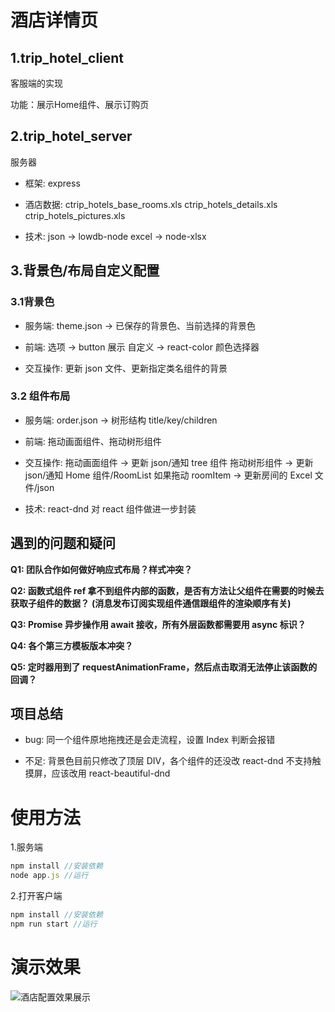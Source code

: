 # 酒店详情页

## 1.trip_hotel_client 

客服端的实现

功能：展示Home组件、展示订购页

## 2.trip_hotel_server 

服务器

- 框架: express

- 酒店数据:
  ctrip_hotels_base_rooms.xls
  ctrip_hotels_details.xls
  ctrip_hotels_pictures.xls

- 技术:
  json → lowdb-node
  excel → node-xlsx

## 3.背景色/布局自定义配置

### 3.1背景色

- 服务端:
  theme.json → 已保存的背景色、当前选择的背景色

- 前端:
  选项 → button 展示
  自定义 → react-color 颜色选择器

- 交互操作: 更新 json 文件、更新指定类名组件的背景

### 3.2 组件布局

- 服务端: order.json → 树形结构 title/key/children

- 前端: 拖动画面组件、拖动树形组件

- 交互操作:
  拖动画面组件 → 更新 json/通知 tree 组件
  拖动树形组件 → 更新 json/通知 Home 组件/RoomList
  如果拖动 roomItem → 更新房间的 Excel 文件/json

- 技术: react-dnd 对 react 组件做进一步封装

## 遇到的问题和疑问

**Q1: 团队合作如何做好响应式布局？样式冲突？**

**Q2: 函数式组件 ref 拿不到组件内部的函数，是否有方法让父组件在需要的时候去获取子组件的数据？**
**(消息发布订阅实现组件通信跟组件的渲染顺序有关)**

**Q3: Promise 异步操作用 await 接收，所有外层函数都需要用 async 标识？**

**Q4: 各个第三方模板版本冲突？**

**Q5: 定时器用到了 requestAnimationFrame，然后点击取消无法停止该函数的回调？**

## 项目总结

- bug: 同一个组件原地拖拽还是会走流程，设置 Index 判断会报错

- 不足:
  背景色目前只修改了顶层 DIV，各个组件的还没改
  react-dnd 不支持触摸屏，应该改用 react-beautiful-dnd

# 使用方法

1.服务端

```javascript
npm install //安装依赖
node app.js //运行
```

2.打开客户端

```javascript
npm install //安装依赖
npm run start //运行
```

# 演示效果

![酒店配置效果展示](readme/酒店配置效果展示.gif)